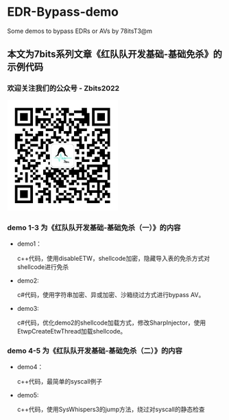 # EDR-Bypass-demo
Some demos to bypass EDRs or AVs by 78itsT3@m

## 本文为7bits系列文章《红队队开发基础-基础免杀》的示例代码

### 欢迎关注我们的公众号 - Zbits2022

![](/images/qrcode.jpg)

### demo 1-3 为《红队队开发基础-基础免杀（一）》的内容

- demo1：

  c++代码，使用disableETW，shellcode加密，隐藏导入表的免杀方式对shellcode进行免杀

- demo2:

  c#代码，使用字符串加密、异或加密、沙箱绕过方式进行bypass AV。

- demo3:

  c#代码，优化demo2的shellcode加载方式，修改SharpInjector，使用EtwpCreateEtwThread加载shellcode。

### demo 4-5 为《红队队开发基础-基础免杀（二）》的内容

- demo4：

  c++代码，最简单的syscall例子

- demo5:

  c++代码，使用SysWhispers3的jump方法，绕过对syscall的静态检查


